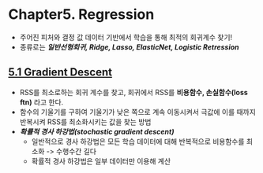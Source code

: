 # Chapter5. Regression
- 주어진 피처와 결정 값 데이터 기반에서 학습을 통해 최적의 회귀계수 찾기!
- 종류로는 ***일반선형회귀, Ridge, Lasso, ElasticNet, Logistic Retression***

## [5.1 Gradient Descent](https://github.com/sohyuniii/Machine-learning/blob/master/5%EC%9E%A5_Regression/5.1%20Gradient%20Descent.ipynb)
- RSS를 최소로하는 회귀 계수를 찾고, 회귀에서 RSS를 **비용함수, 손실함수(loss ftn)** 라고 한다.
- 함수의 기울기를 구하여 기울기가 낮은 쪽으로 계속 이동시켜서 극값에 이를 때까지 반복시켜 RSS를 최소화시키는 값을 찾는 방법
- ***확률적 경사 하강법(stochastic gradient descent)***
  - 일반적으로 경사 하강법은 모든 학습 데이터에 대해 반복적으로 비용함수를 최소화 -> 수행수간 길다
  - 확률적 경사 하강법은 일부 데이터만 이용해 계산
